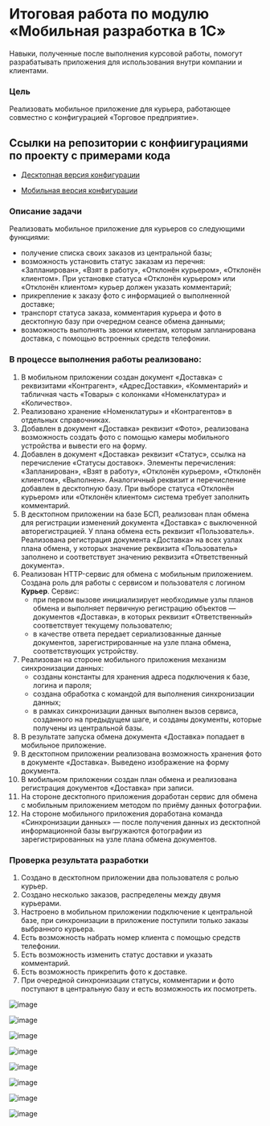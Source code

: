 # Итоговая работа по модулю «Мобильная разработка в 1С»

Навыки, полученные после выполнения курсовой работы, помогут разрабатывать приложения для использования внутри компании и клиентами.

### Цель

Реализовать мобильное приложение для курьера, работающее совместно с конфигурацией «Торговое предприятие».

## Ссылки на репозитории с конфиигурациями по проекту с примерами кода

* [Десктопная версия конфигурации](https://github.com/MaryanaSl/Project3_desk)

* [Мобильная версия конфигурации](https://github.com/MaryanaSl/Project3_mobile)

### Описание задачи

Реализовать мобильное приложение для курьеров со следующими функциями:
* получение списка своих заказов из центральной базы;
* возможность установить статус заказам из перечня: «Запланирован», «Взят в работу», «Отклонён курьером», «Отклонён клиентом». При установке статуса «Отклонён курьером» или «Отклонён клиентом» курьер должен указать комментарий;
* прикрепление к заказу фото с информацией о выполненной доставке;
* транспорт статуса заказа, комментария курьера и фото в десктопную базу при очередном сеансе обмена данными;
* возможность выполнять звонки клиентам, которым запланирована доставка, с помощью встроенных средств телефонии.

### В процессе выполнения работы реализовано:

1. В мобильном приложении создан документ «Доставка» с реквизитами «Контрагент», «АдресДоставки», «Комментарий» и табличная часть «Товары» с колонками «Номенклатура» и «Количество».
2. Реализовано хранение «Номенклатуры» и «Контрагентов» в отдельных справочниках.
3. Добавлен в документ «Доставка» реквизит «Фото», реализована возможность создать фото с помощью камеры мобильного устройства и вывести его на форму.
4. Добавлен в документ «Доставка» реквизит «Статус», ссылка на перечисление «Статусы доставок». Элементы перечисления: «Запланирован», «Взят в работу», «Отклонён курьером», «Отклонён клиентом», «Выполнен». Аналогичный реквизит и перечисление добавлен в десктопную базу. При выборе статуса «Отклонён курьером» или «Отклонён клиентом» система требует заполнить комментарий.
5. В десктопном приложении на базе БСП, реализован план обмена для регистрации изменений документа «Доставка» с выключенной авторегистрацией. У плана обмена есть реквизит «Пользователь». Реализована регистрация документа «Доставка» на всех узлах плана обмена, у которых значение реквизита «Пользователь» заполнено и соответствует значению реквизита «Ответственный документа».
6. Реализован HTTP-сервис для обмена с мобильным приложением. Создана роль для работы с сервисом и пользователя с логином **Курьер**. Сервис:
    - при первом вызове инициализирует необходимые узлы планов обмена и выполняет первичную регистрацию объектов — документов «Доставка»‎, в которых реквизит «Ответственный»‎ соответствует текущему пользователю;
    - в качестве ответа передает сериализованные данные документов, зарегистрированные на узле плана обмена, соответствующих устройству.
7. Реализован на стороне мобильного приложения механизм синхронизации данных:
    - созданы константы для хранения адреса подключения к базе, логина и пароля;
    - создана обработка с командой для выполнения синхронизации данных;
    - в рамках синхронизации данных выполнен вызов сервиса, созданного на предыдущем шаге, и созданы документы, которые получены из центральной базы.
8. В результате запуска обмена документа «Доставка»‎ попадает в мобильное приложение.
9. В десктопном приложении реализована возможность хранения фото в документе «Доставка»‎. Выведено изображение на форму документа.
10. В мобильном приложении создан план обмена и реализована регистрация документов «Доставка»‎ при записи.
11. На стороне десктопного приложения доработан сервис для обмена с мобильным приложением методом по приёму данных фотографии.
12. На стороне мобильного приложения доработана команда «Синхронизации данных»‎ — после получения данных из десктопной информационной базы выгружаются фотографии из зарегистрированных на узле плана обмена документов.

### Проверка результата разработки

1. Создано в десктопном приложении два пользователя с ролью курьер.
2. Создано несколько заказов, распределены между двумя курьерами.
3. Настроено в мобильном приложении подключение к центральной базе, при синхронизации в приложение поступили только заказы выбранного курьера.
4. Есть возможность набрать номер клиента с помощью средств телефонии.
5. Есть возможность изменить статус доставки и указать комментарий.
6. Есть возможность прикрепить фото к доставке.
7. При очередной синхронизации статусы, комментарии и фото поступают в центральную базу и есть возможность их посмотреть.

![image](https://github.com/user-attachments/assets/42f00984-be83-42b1-a0d2-0e58f6014f20)

![image](https://github.com/user-attachments/assets/2121d72c-d77d-49a7-aef2-b4d88d9b99f5)

![image](https://github.com/user-attachments/assets/ea1180e1-db61-4ca0-ad09-28fe38e70e0e)


![image](https://github.com/user-attachments/assets/1e52bcdf-0ac0-4125-91d6-6a12dee54513)

![image](https://github.com/user-attachments/assets/b0683f77-4e6f-47eb-8d38-3b1fbc7cc88c)

![image](https://github.com/user-attachments/assets/e0851545-3407-40ee-8cb4-69b5cbcb024c)

![image](https://github.com/user-attachments/assets/c9b26fed-9626-42bc-93cd-47488f06b57e)

![image](https://github.com/user-attachments/assets/32135f17-8653-48cc-a60d-a2751663d191)






